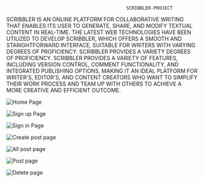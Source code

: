                                                 SCRIBBLER-PROJECT
                                                
                                                
                                                
SCRIBBLER IS AN ONLINE PLATFORM FOR COLLABORATIVE WRITING THAT ENABLES ITS USER TO GENERATE, SHARE, AND MODIFY TEXTUAL CONTENT IN REAL-TIME. THE LATEST WEB TECHNOLOGIES HAVE BEEN UTILIZED TO DEVELOP SCRIBBLER, WHICH OFFERS A SMOOTH AND STARIGHTFORWARD INTERFACE, SUITABLE FOR WRITERS WITH VARYING DEGREES OF PROFICIENCY. SCRIBBLER PROVIDES A VARIETY DEGREES OF PROFICIENCY. SCRIBBLER PROVIDES A VARIETY OF FEATURES, INCLUDING VERSION CONTROL, COMMENT FUNCTIONALITY, AND INTEGRATED PUBLISHING OPTIONS, MAKING IT AN IDEAL PLATFORM FOR WRITER'S, EDITOR'S, AND CONTENT CREATORS WHO WANT TO SIMPLIFY THEIR WORK PROCESS AND TEAM UP WITH OTHERS TO ACHIEVE A MORE CREATIVE AND EFFICIENT OUTCOME.                              



![Home Page](https://user-images.githubusercontent.com/115175587/236687749-b06531e1-ae3a-409d-832b-9860a1ea0364.png)


![Sign up Page](https://user-images.githubusercontent.com/115175587/236687986-46c46189-6adb-49e9-8f25-632042a76b34.png)


![Sign in Page](https://user-images.githubusercontent.com/115175587/236687994-4a2387d0-8510-4901-b149-87e4acb5489f.png)


![Create post page](https://user-images.githubusercontent.com/115175587/236687795-4babcf7c-2ae4-4007-8c76-c3a5a75a09ec.png)


![All post page](https://user-images.githubusercontent.com/115175587/236687839-0437504f-3422-4e30-8e63-f9e154a7899b.png)


![Post page](https://user-images.githubusercontent.com/115175587/236688220-d133eb4e-8502-4181-96f3-64b72cab101e.png)


![Delete page](https://user-images.githubusercontent.com/115175587/236687868-ceddc5ef-8340-4431-87f9-7c623c2a4f46.png)
